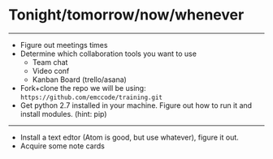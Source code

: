 # Tonight/tomorrow/now/whenever

---

* Figure out meetings times
* Determine which collaboration tools you want to use
   * Team chat
   * Video conf
   * Kanban Board (trello/asana)
* Fork+clone the repo we will be using: `https://github.com/emccode/training.git`
* Get python 2.7 installed in your machine. Figure out how to run it and install modules. (hint: pip)

---

* Install a text edtor (Atom is good, but use whatever), figure it out.
* Acquire some note cards
